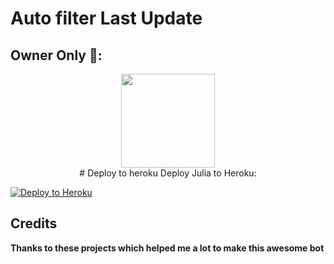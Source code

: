 # Auto filter Last Update

## Owner Only 🤧:

<p align="middle">
<img src="https://telegra.ph/file/4af8709f22d7c752fa63b.jpg" width="150" height="150"><br>
# Deploy to heroku
Deploy Julia to Heroku:

<p align="left"><a href="https://heroku.com/deploy?template=https://github.com/mptelepro/MissJuliaRobot/tree/master"> <img src="https://www.herokucdn.com/deploy/button.svg" alt="Deploy to Heroku" /></a></p>

## Credits
**Thanks to these projects which helped me a lot to make this awesome bot**
